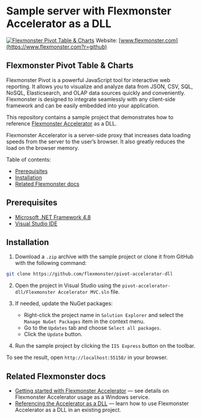 # Sample server with Flexmonster Accelerator as a DLL
[![Flexmonster Pivot Table & Charts](https://cdn.flexmonster.com/landing.png)](https://www.flexmonster.com?r=github)
Website: [www.flexmonster.com](https://www.flexmonster.com?r=github)

## Flexmonster Pivot Table & Charts

Flexmonster Pivot is a powerful JavaScript tool for interactive web reporting. It allows you to visualize and analyze data from JSON, CSV, SQL, NoSQL, Elasticsearch, and OLAP data sources quickly and conveniently. Flexmonster is designed to integrate seamlessly with any client-side framework and can be easily embedded into your application.

This repository contains a sample project that demonstrates how to reference [Flexmonster Accelerator](https://www.flexmonster.com/doc/getting-started-with-accelerator-ssas?r=github) as a DLL.

Flexmonster Accelerator is a server-side proxy that increases data loading speeds from the server to the user’s browser. It also greatly reduces the load on the browser memory.

Table of contents:

- [Prerequisites](#prerequisites)
- [Installation](#installation)
- [Related Flexmonster docs](#related-flexmonster-docs)

## Prerequisites

- [Microsoft .NET Framework 4.8](https://dotnet.microsoft.com/en-us/download/dotnet-framework)
- [Visual Studio IDE](https://visualstudio.microsoft.com/vs/)

## Installation

1. Download a `.zip` archive with the sample project or clone it from GitHub with the following command:

```bash
git clone https://github.com/flexmonster/pivot-accelerator-dll
```
2. Open the project in Visual Studio using the `pivot-accelerator-dll/Flexmonster Accelerator MVC.sln` file.

3. If needed, update the NuGet packages: 
    - Right-click the project name in `Solution Explorer` and select the `Manage NuGet Packages` item in the context menu.
    - Go to the `Updates` tab and choose `Select all packages`.
    - Click the `Update` button.
  
4. Run the sample project by clicking the `IIS Express` button on the toolbar.

To see the result, open `http://localhost:55158/` in your browser.

## Related Flexmonster docs

- [Getting started with Flexmonster Accelerator](https://www.flexmonster.com/doc/getting-started-with-accelerator-ssas?r=github) — see details on Flexmonster Accelerator usage as a Windows service.
- [Referencing the Accelerator as a DLL](https://www.flexmonster.com/doc/referencing-accelerator-as-a-dll?r=github) — learn how to use Flexmonster Accelerator as a DLL in an existing project.
